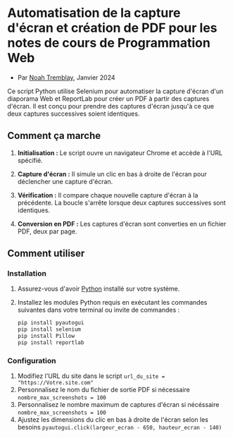# Automatisation de la capture d'écran et création de PDF pour les notes de cours de Programmation Web

- Par [Noah Tremblay](https://github.com/Mik3Hawk), Janvier 2024

Ce script Python utilise Selenium pour automatiser la capture d'écran d'un diaporama Web et ReportLab pour créer un PDF à partir des captures d'écran. Il est conçu pour prendre des captures d'écran jusqu'à ce que deux captures successives soient identiques.

## Comment ça marche

1. **Initialisation :** Le script ouvre un navigateur Chrome et accède à l'URL spécifié.

2. **Capture d'écran :** Il simule un clic en bas à droite de l'écran pour déclencher une capture d'écran.

3. **Vérification :** Il compare chaque nouvelle capture d'écran à la précédente. La boucle s'arrête lorsque deux captures successives sont identiques.

4. **Conversion en PDF :** Les captures d'écran sont converties en un fichier PDF, deux par page.

## Comment utiliser

### Installation

1. Assurez-vous d'avoir [Python](https://www.python.org/) installé sur votre système.

2. Installez les modules Python requis en exécutant les commandes suivantes dans votre terminal ou invite de commandes :

   ```bash
   pip install pyautogui
   pip install selenium
   pip install Pillow
   pip install reportlab

### Configuration
1. Modifiez l'URL du site dans le script `url_du_site = "https://Votre.site.com"`
2. Personnalisez le nom du fichier de sortie PDF si nécessaire `nombre_max_screenshots = 100`
3. Personnalisez le nombre maximum de captures d'écran si nécéssaire `nombre_max_screenshots = 100`
4. Ajustez les dimensions du clic en bas à droite de l'écran selon les besoins `pyautogui.click(largeur_ecran - 650, hauteur_ecran - 140)`

